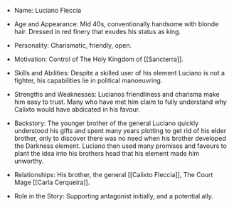 - Name: Luciano Fleccia

- Age and Appearance: Mid 40s, conventionally handsome with blonde hair. Dressed in red finery that exudes his status as king.

- Personality: Charismatic, friendly, open. 

- Motivation: Control of The Holy Kingdom of [[Sancterra]].

- Skills and Abilities: Despite a skilled user of his element Luciano is not a fighter, his capabilities lie in political manoeuvring.

- Strengths and Weaknesses: Lucianos friendliness and charisma make him easy to trust. Many who have met him claim to fully understand why Calixto would have abdicated in his favour.

- Backstory: The younger brother of the general Luciano quickly understood his gifts and spent many years plotting to get rid of his elder brother, only to discover there was no need when his brother developed the Darkness element. Luciano then used many promises and favours to plant the idea into his brothers head that his element made him unworthy. 

- Relationships: His brother, the general [[Calixto Fleccia]], The Court Mage [[Carla Cerqueira]]. 

- Role in the Story: Supporting antagonist initially, and a potential ally.
